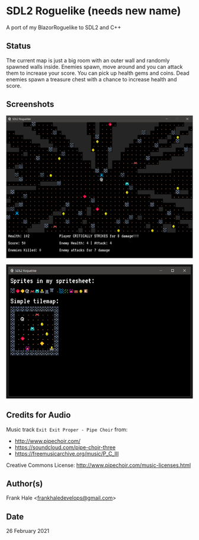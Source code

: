 # SDL2 Roguelike (needs new name)

A port of my BlazorRoguelike to SDL2 and C++

## Status

The current map is just a big room with an outer wall and randomly spawned 
walls inside. Enemies spawn, move around and you can attack them to increase
your score. You can pick up health gems and coins. Dead enemies spawn a 
treasure chest with a chance to increase health and score.

## Screenshots

![New](screenshots/second.png)

![Old](screenshots/first.png)

## Credits for Audio

Music track `Exit Exit Proper - Pipe Choir` from: 

- http://www.pipechoir.com/
- https://soundcloud.com/pipe-choir-three
- https://freemusicarchive.org/music/P_C_III

Creative Commons License: http://www.pipechoir.com/music-licenses.html

## Author(s)

Frank Hale &lt;frankhaledevelops@gmail.com&gt;

## Date

26 February 2021